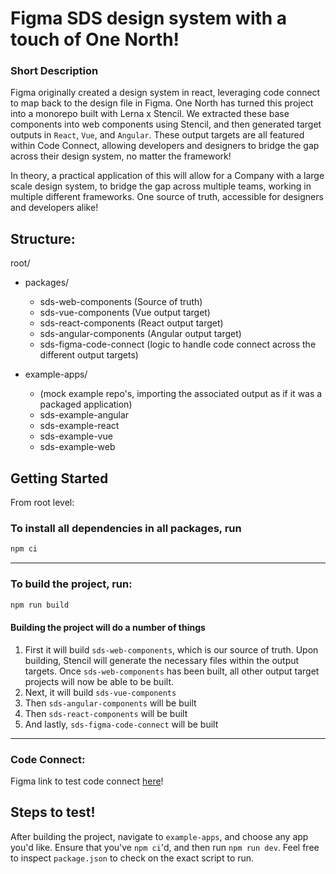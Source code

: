 # Figma SDS design system with a touch of One North!

### Short Description

Figma originally created a design system in react, leveraging code connect to map back to the design file in Figma. One North has turned this project into a monorepo built with Lerna x Stencil. We extracted these base components into web components using Stencil, and then generated target outputs in `React`, `Vue`, and `Angular`. These output targets are all featured within Code Connect, allowing developers and designers to bridge the gap across their design system, no matter the framework!

In theory, a practical application of this will allow for a Company with a large scale design system, to bridge the gap across multiple teams, working in multiple different frameworks. One source of truth, accessible for designers and developers alike!

## Structure:

root/

- packages/

  - sds-web-components (Source of truth)
  - sds-vue-components (Vue output target)
  - sds-react-components (React output target)
  - sds-angular-components (Angular output target)
  - sds-figma-code-connect (logic to handle code connect across the different output targets)

- example-apps/
  - (mock example repo's, importing the associated output as if it was a packaged application)
  - sds-example-angular
  - sds-example-react
  - sds-example-vue
  - sds-example-web

## Getting Started

From root level:

### To install all dependencies in all packages, run

```bash
npm ci
```

---

### To build the project, run:

```bash
npm run build
```

#### Building the project will do a number of things

1. First it will build `sds-web-components`, which is our source of truth. Upon building, Stencil will generate the necessary files within the output targets. Once `sds-web-components` has been built, all other output target projects will now be able to be built.
2. Next, it will build `sds-vue-components`
3. Then `sds-angular-components` will be built
4. Then `sds-react-components` will be built
5. And lastly, `sds-figma-code-connect` will be built

---

### Code Connect:

Figma link to test code connect [here](<https://www.figma.com/design/mG9gWTcs6dZ0v0pNwKPnNK/Simple-Design-System-(Stencil-Library)?node-id=7641-2142&p=f&m=dev>)!

## Steps to test!

After building the project, navigate to `example-apps`, and choose any app you'd like. Ensure that you've `npm ci`'d, and then run `npm run dev`. Feel free to inspect `package.json` to check on the exact script to run.
